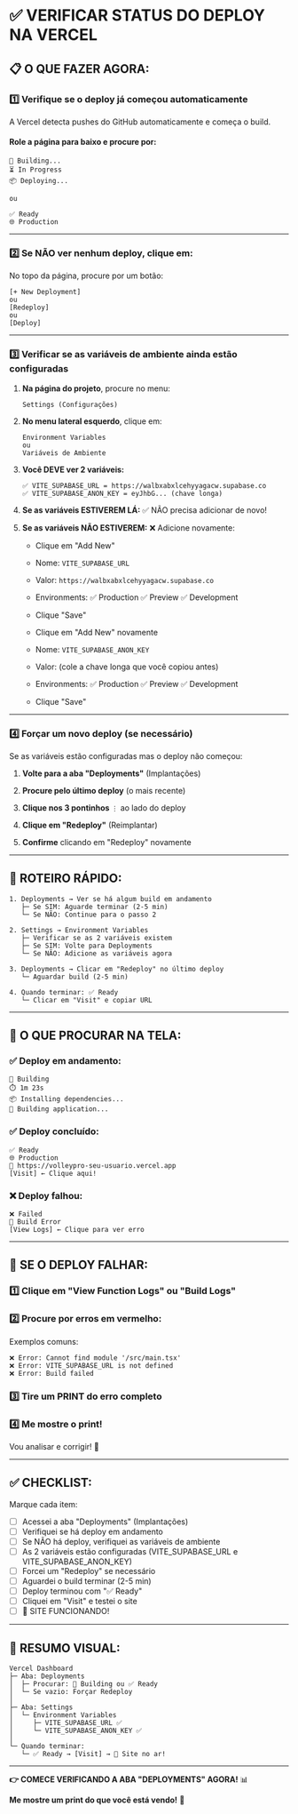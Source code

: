 # ✅ VERIFICAR STATUS DO DEPLOY NA VERCEL

## 📋 O QUE FAZER AGORA:

### 1️⃣ **Verifique se o deploy já começou automaticamente**

A Vercel detecta pushes do GitHub automaticamente e começa o build.

#### Role a página para baixo e procure por:

```
🔄 Building...
⏳ In Progress
📦 Deploying...

ou

✅ Ready
🌐 Production
```

---

### 2️⃣ **Se NÃO ver nenhum deploy, clique em:**

No topo da página, procure por um botão:

```
[+ New Deployment]
ou
[Redeploy]
ou
[Deploy]
```

---

### 3️⃣ **Verificar se as variáveis de ambiente ainda estão configuradas**

1. **Na página do projeto**, procure no menu:
   ```
   Settings (Configurações)
   ```

2. **No menu lateral esquerdo**, clique em:
   ```
   Environment Variables
   ou
   Variáveis de Ambiente
   ```

3. **Você DEVE ver 2 variáveis:**
   ```
   ✅ VITE_SUPABASE_URL = https://walbxabxlcehyyagacw.supabase.co
   ✅ VITE_SUPABASE_ANON_KEY = eyJhbG... (chave longa)
   ```

4. **Se as variáveis ESTIVEREM LÁ:** ✅ NÃO precisa adicionar de novo!

5. **Se as variáveis NÃO ESTIVEREM:** ❌ Adicione novamente:
   - Clique em "Add New"
   - Nome: `VITE_SUPABASE_URL`
   - Valor: `https://walbxabxlcehyyagacw.supabase.co`
   - Environments: ✅ Production ✅ Preview ✅ Development
   - Clique "Save"
   
   - Clique em "Add New" novamente
   - Nome: `VITE_SUPABASE_ANON_KEY`
   - Valor: (cole a chave longa que você copiou antes)
   - Environments: ✅ Production ✅ Preview ✅ Development
   - Clique "Save"

---

### 4️⃣ **Forçar um novo deploy (se necessário)**

Se as variáveis estão configuradas mas o deploy não começou:

1. **Volte para a aba "Deployments"** (Implantações)

2. **Procure pelo último deploy** (o mais recente)

3. **Clique nos 3 pontinhos** `⋮` ao lado do deploy

4. **Clique em "Redeploy"** (Reimplantar)

5. **Confirme** clicando em "Redeploy" novamente

---

## 🎯 ROTEIRO RÁPIDO:

```
1. Deployments → Ver se há algum build em andamento
   ├─ Se SIM: Aguarde terminar (2-5 min)
   └─ Se NÃO: Continue para o passo 2

2. Settings → Environment Variables
   ├─ Verificar se as 2 variáveis existem
   ├─ Se SIM: Volte para Deployments
   └─ Se NÃO: Adicione as variáveis agora

3. Deployments → Clicar em "Redeploy" no último deploy
   └─ Aguardar build (2-5 min)

4. Quando terminar: ✅ Ready
   └─ Clicar em "Visit" e copiar URL
```

---

## 📸 O QUE PROCURAR NA TELA:

### ✅ Deploy em andamento:
```
🔄 Building
⏱️ 1m 23s
📦 Installing dependencies...
🔨 Building application...
```

### ✅ Deploy concluído:
```
✅ Ready
🌐 Production
🔗 https://volleypro-seu-usuario.vercel.app
[Visit] ← Clique aqui!
```

### ❌ Deploy falhou:
```
❌ Failed
🔴 Build Error
[View Logs] ← Clique para ver erro
```

---

## 🚨 SE O DEPLOY FALHAR:

### 1️⃣ **Clique em "View Function Logs"** ou **"Build Logs"**

### 2️⃣ **Procure por erros em vermelho:**

Exemplos comuns:
```
❌ Error: Cannot find module '/src/main.tsx'
❌ Error: VITE_SUPABASE_URL is not defined
❌ Error: Build failed
```

### 3️⃣ **Tire um PRINT do erro completo**

### 4️⃣ **Me mostre o print!**

Vou analisar e corrigir! 🔧

---

## ✅ CHECKLIST:

Marque cada item:

- [ ] Acessei a aba "Deployments" (Implantações)
- [ ] Verifiquei se há deploy em andamento
- [ ] Se NÃO há deploy, verifiquei as variáveis de ambiente
- [ ] As 2 variáveis estão configuradas (VITE_SUPABASE_URL e VITE_SUPABASE_ANON_KEY)
- [ ] Forcei um "Redeploy" se necessário
- [ ] Aguardei o build terminar (2-5 min)
- [ ] Deploy terminou com "✅ Ready"
- [ ] Cliquei em "Visit" e testei o site
- [ ] 🎉 SITE FUNCIONANDO!

---

## 🎯 RESUMO VISUAL:

```
Vercel Dashboard
├─ Aba: Deployments
│  ├─ Procurar: 🔄 Building ou ✅ Ready
│  └─ Se vazio: Forçar Redeploy
│
├─ Aba: Settings
│  └─ Environment Variables
│     ├─ VITE_SUPABASE_URL ✅
│     └─ VITE_SUPABASE_ANON_KEY ✅
│
└─ Quando terminar:
   └─ ✅ Ready → [Visit] → 🎉 Site no ar!
```

---

**👉 COMECE VERIFICANDO A ABA "DEPLOYMENTS" AGORA!** 📊

**Me mostre um print do que você está vendo!** 📸

